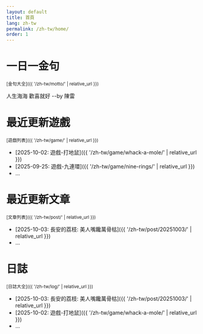 ```yaml
---
layout: default
title: 首頁
lang: zh-tw
permalink: /zh-tw/home/
order: 1
---
```

# 一日一金句 

<sub>[金句大全]({{ '/zh-tw/motto/' | relative_url }})</sub>

人生海海 歡喜就好  --by 陳雷

# 最近更新遊戲

<sub>[遊戲列表]({{ '/zh-tw/game/' | relative_url }})</sub>

* [2025-10-02: 遊戲-打地鼠]({{ '/zh-tw/game/whack-a-mole/' | relative_url }})
* [2025-09-25: 遊戲-九連環]({{ '/zh-tw/game/nine-rings/' | relative_url }})
* ...

# 最近更新文章

<sub>[文章列表]({{ '/zh-tw/post/' | relative_url }})</sub>

* [2025-10-03: 長安的荔枝: 美人嘴饞萬骨枯]({{ '/zh-tw/post/20251003/' | relative_url }})
* ...

# 日誌

<sub>[日誌大全]({{ '/zh-tw/log/' | relative_url }})</sub>

* [2025-10-03: 長安的荔枝: 美人嘴饞萬骨枯]({{ '/zh-tw/post/20251003/' | relative_url }})
* [2025-10-02: 遊戲-打地鼠]({{ '/zh-tw/game/whack-a-mole/' | relative_url }})
* ...
